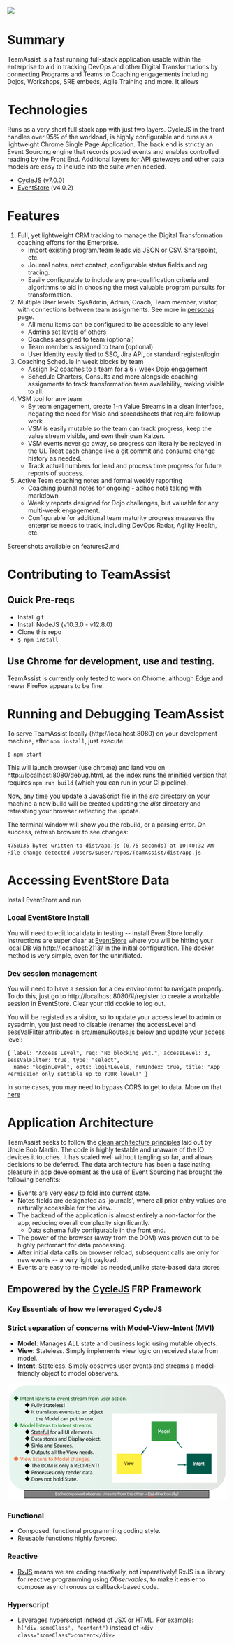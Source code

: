 ![](./readmeAssets/TeamAssistBlack800.png)

# Summary
TeamAssist is a fast running full-stack application usable within the enterprise to aid in tracking DevOps and other Digital Transformations by connecting Programs and Teams to Coaching engagements including Dojos, Workshops, SRE embeds, Agile Training and more. It allows 
# Technologies
Runs as a very short full stack app with just two layers. CycleJS in the front handles over 95% of the workload, is highly configurable and runs as a lightweight Chrome Single Page Application. The back end is strictly an Event Sourcing engine that records posted events and enables controlled reading by the Front End. Additional layers for API gateways and other data models are easy to include into the suite when needed.
* [CycleJS](https://cycle.js.org/) ([v7.0.0](https://github.com/cyclejs/cyclejs/releases/tag/v7.0.0))
* [EventStore](https://eventstore.org/) (v4.0.2)

# Features
1. Full, yet lightweight CRM tracking to manage the Digital Transformation coaching efforts for the Enterprise.
    - Import existing program/team leads via JSON or CSV. Sharepoint, etc.
    -  Journal notes, next contact, configurable status fields and org tracing.
    - Easily configurable to include any pre-qualification criteria and algorithms to aid in choosing the most valuable program pursuits for transformation.
1. Multiple User levels: SysAdmin, Admin, Coach, Team member, visitor, with connections between team assignments. See more in [personas](docs/Personas.md) page.
    - All menu items can be configured to be accessible to any level
    - Admins set levels of others
    - Coaches assigned to team  (optional)
    - Team members assigned to team (optional)
    - User Identity easily tied to SSO, Jira API, or standard register/login
1. Coaching Schedule in week blocks by team
     - Assign 1-2 coaches to a team for a 6+ week Dojo engagement
     - Schedule Charters, Consults and more alongside coaching assignments to track transformation team availability, making visible to all.
1. VSM tool for any team
     - By team engagement, create 1-n Value Streams in a clean interface, negating the need for Visio and spreadsheets that require followup work.
     - VSM is easily mutable so the team can track progress, keep the value stream visible, and own their own Kaizen.
     - VSM events never go away, so progress can literally be replayed in the UI. Treat each change like a git commit and consume change history as needed.
     - Track actual numbers for lead and process time progress for future reports of success.
1. Active Team coaching notes and formal weekly reporting
    - Coaching journal notes for ongoing - adhoc note taking with markdown
    - Weekly reports designed for Dojo challenges, but valuable for any multi-week engagement.
    - Configurable for additional team maturity progress measures the enterprise needs to track, including DevOps Radar, Agility Health, etc.

Screenshots available on features2.md

# Contributing to TeamAssist

## Quick Pre-reqs

- Install git
- Install NodeJS (v10.3.0 - v12.8.0)
- Clone this repo
- `$ npm install`

## Use Chrome for development, use and testing.
TeamAssist is currently only tested to work on Chrome, although Edge and newer FireFox appears to be fine.


# Running and Debugging TeamAssist

To serve TeamAssist locally (http://localhost:8080) on your development machine, after `npm install`, just execute:

```
$ npm start
```

This will launch browser (use chrome) and land you on http://localhost:8080/debug.html, as the index runs the minified version that requires `npm run build` (which you can run in your CI pipeline).

Now, any time you update a JavaScript file in the *src* directory on your machine a new build will be created updating the *dist* directory and refreshing your browser reflecting the update.

The terminal window will show you the rebuild, or a parsing error. On success, refresh browser to see changes:

```
4750135 bytes written to dist/app.js (0.75 seconds) at 10:40:32 AM
File change detected /Users/$user/repos/TeamAssist/dist/app.js
```

# Accessing EventStore Data

Install EventStore and run

### Local EventStore Install
You will need to edit local data in testing -- install EventStore locally. Instructions are super clear at [EventStore](https://eventstore.org/docs/getting-started/) where you will be hitting your local DB via http://localhost:2113/ in the initial configuration. The docker method is very simple, even for the uninitiated.

### Dev session management
You will need to have a session for a dev environment to navigate properly. To do this, just go to http://localhost:8080/#/register to create a workable session in EventStore. Clear your ttId cookie to log out.

You will be registed as a visitor, so to update your access level to admin or sysadmin, you just need to disable (rename) the accessLevel and sessValFilter attributes in src/menuRoutes.js below and update your access level:

```
{ label: "Access Level", req: "No blocking yet.", accessLevel: 3, sessValFilter: true, type: "select",
  name: "loginLevel", opts: loginLevels, numIndex: true, title: "App Permission only settable up to YOUR level!" }
```

In some cases, you may need to bypass CORS to get to data. More on that [here](./readmeAssets/readme.md) 

# Application Architecture

TeamAssist seeks to follow the [clean architecture principles](https://www.youtube.com/watch?v=Nsjsiz2A9mg) laid out by Uncle Bob Martin. The code is highly testable and unaware of the IO devices it touches. It has scaled well without tangling so far, and allows decisions to be deferred. The data architecture has been a fascinating pleasure in app development as the use of Event Sourcing has brought the following benefits:

- Events are very easy to fold into current state.
- Notes fields are designated as 'journals', where all prior entry values are naturally accessible for the view.
- The backend of the application is almost entirely a non-factor for the app, reducing overall complexity significantly.
  - Data schema fully configurable in the front end. 
- The power of the browser (away from the DOM) was proven out to be highly perfomant for data processing.
- After initial data calls on browser reload, subsequent calls are only for new events -- a very light payload.
- Events are easy to re-model as needed,unlike state-based data stores

## Empowered by the [CycleJS](https://cycle.js.org) FRP Framework

### Key Essentials of how we leveraged CycleJS 

### Strict separation of concerns with Model-View-Intent (MVI)
* **Model**: Manages ALL state and business logic using mutable objects.
* **View**: Stateless. Simply implements view logic on received state from model.
* **Intent**: Stateless. Simply observes user events and streams a model-friendly object to model observers.

![](./readmeAssets/img_73442unidirectional_mvi_cycle.png)

### Functional

* Composed, functional programming coding style.
* Reusable functions highly favored.

### Reactive

* [RxJS](http://reactivex.io/rxjs/) means we are coding reactively, not imperatively! RxJS is a library for reactive programming using *Observables*, to make it easier to compose asynchronous or callback-based code.

### Hyperscript

* Leverages hyperscript instead of JSX or HTML. For example: 
`h('div.someClass', "content")` 
 instead of 
`<div class="someClass">content</div>`


